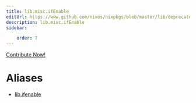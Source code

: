 ```yaml
---
title: lib.misc.ifEnable
editUrl: https://www.github.com/nixos/nixpkgs/blob/master/lib/deprecated.nix#L47C14
description: lib.misc.ifEnable
sidebar:

    order: 7
---
```


<a href="https://www.github.com/nixos/nixpkgs/blob/master/lib/deprecated.nix#L47C14">Contribute Now!</a>


# Aliases

- [lib.ifenable](/nix-doc-comments/reference/lib/lib-ifenable)



